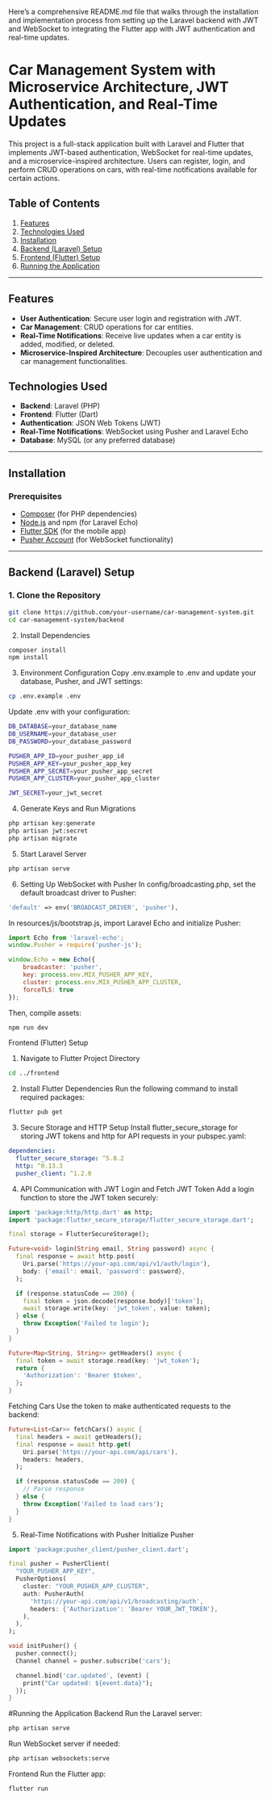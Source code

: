 Here’s a comprehensive README.md file that walks through the installation and implementation process from setting up the Laravel backend with JWT and WebSocket to integrating the Flutter app with JWT authentication and real-time updates.


# Car Management System with Microservice Architecture, JWT Authentication, and Real-Time Updates

This project is a full-stack application built with Laravel and Flutter that implements JWT-based authentication, WebSocket for real-time updates, and a microservice-inspired architecture. Users can register, login, and perform CRUD operations on cars, with real-time notifications available for certain actions.

## Table of Contents
1. [Features](#features)
2. [Technologies Used](#technologies-used)
3. [Installation](#installation)
4. [Backend (Laravel) Setup](#backend-laravel-setup)
5. [Frontend (Flutter) Setup](#frontend-flutter-setup)
6. [Running the Application](#running-the-application)

---

## Features
- **User Authentication**: Secure user login and registration with JWT.
- **Car Management**: CRUD operations for car entities.
- **Real-Time Notifications**: Receive live updates when a car entity is added, modified, or deleted.
- **Microservice-Inspired Architecture**: Decouples user authentication and car management functionalities.

## Technologies Used
- **Backend**: Laravel (PHP)
- **Frontend**: Flutter (Dart)
- **Authentication**: JSON Web Tokens (JWT)
- **Real-Time Notifications**: WebSocket using Pusher and Laravel Echo
- **Database**: MySQL (or any preferred database)

---

## Installation

### Prerequisites
- [Composer](https://getcomposer.org/) (for PHP dependencies)
- [Node.js](https://nodejs.org/) and npm (for Laravel Echo)
- [Flutter SDK](https://flutter.dev/docs/get-started/install) (for the mobile app)
- [Pusher Account](https://pusher.com/) (for WebSocket functionality)

---

## Backend (Laravel) Setup

### 1. Clone the Repository
```bash
git clone https://github.com/your-username/car-management-system.git
cd car-management-system/backend
```
2. Install Dependencies
```bash 
composer install
npm install
```
3. Environment Configuration
Copy .env.example to .env and update your database, Pusher, and JWT settings:
```bash
cp .env.example .env
```

Update .env with your configuration:
```bash
DB_DATABASE=your_database_name
DB_USERNAME=your_database_user
DB_PASSWORD=your_database_password

PUSHER_APP_ID=your_pusher_app_id
PUSHER_APP_KEY=your_pusher_app_key
PUSHER_APP_SECRET=your_pusher_app_secret
PUSHER_APP_CLUSTER=your_pusher_app_cluster

JWT_SECRET=your_jwt_secret
```
4. Generate Keys and Run Migrations
```bash
php artisan key:generate
php artisan jwt:secret
php artisan migrate
```
5. Start Laravel Server
```bash
php artisan serve
```

6. Setting Up WebSocket with Pusher
In config/broadcasting.php, set the default broadcast driver to Pusher:

```php
'default' => env('BROADCAST_DRIVER', 'pusher'),
```
In resources/js/bootstrap.js, import Laravel Echo and initialize Pusher:

```javascript
import Echo from 'laravel-echo';
window.Pusher = require('pusher-js');

window.Echo = new Echo({
    broadcaster: 'pusher',
    key: process.env.MIX_PUSHER_APP_KEY,
    cluster: process.env.MIX_PUSHER_APP_CLUSTER,
    forceTLS: true
});
```

Then, compile assets:

```bash
npm run dev
```


Frontend (Flutter) Setup
1. Navigate to Flutter Project Directory

```bash
cd ../frontend
```

2. Install Flutter Dependencies
Run the following command to install required packages:

```bash
flutter pub get
```
3. Secure Storage and HTTP Setup
Install flutter_secure_storage for storing JWT tokens and http for API requests in your pubspec.yaml:

```yaml
dependencies:
  flutter_secure_storage: ^5.0.2
  http: ^0.13.3
  pusher_client: ^1.2.0
```
4. API Communication with JWT
Login and Fetch JWT Token
Add a login function to store the JWT token securely:

```dart
import 'package:http/http.dart' as http;
import 'package:flutter_secure_storage/flutter_secure_storage.dart';

final storage = FlutterSecureStorage();

Future<void> login(String email, String password) async {
  final response = await http.post(
    Uri.parse('https://your-api.com/api/v1/auth/login'),
    body: {'email': email, 'password': password},
  );

  if (response.statusCode == 200) {
    final token = json.decode(response.body)['token'];
    await storage.write(key: 'jwt_token', value: token);
  } else {
    throw Exception('Failed to login');
  }
}

Future<Map<String, String>> getHeaders() async {
  final token = await storage.read(key: 'jwt_token');
  return {
    'Authorization': 'Bearer $token',
  };
}
```

Fetching Cars
Use the token to make authenticated requests to the backend:

```dart
Future<List<Car>> fetchCars() async {
  final headers = await getHeaders();
  final response = await http.get(
    Uri.parse('https://your-api.com/api/cars'),
    headers: headers,
  );

  if (response.statusCode == 200) {
    // Parse response
  } else {
    throw Exception('Failed to load cars');
  }
}
```

5. Real-Time Notifications with Pusher
Initialize Pusher

```dart
import 'package:pusher_client/pusher_client.dart';

final pusher = PusherClient(
  "YOUR_PUSHER_APP_KEY",
  PusherOptions(
    cluster: "YOUR_PUSHER_APP_CLUSTER",
    auth: PusherAuth(
      'https://your-api.com/api/v1/broadcasting/auth',
      headers: {'Authorization': 'Bearer YOUR_JWT_TOKEN'},
    ),
  ),
);

void initPusher() {
  pusher.connect();
  Channel channel = pusher.subscribe('cars');

  channel.bind('car.updated', (event) {
    print("Car updated: ${event.data}");
  });
}
```

#Running the Application
Backend
Run the Laravel server:
```bash 
php artisan serve
```

Run WebSocket server if needed:
```bash 
php artisan websockets:serve
```

Frontend
Run the Flutter app:
```bash
flutter run
```



